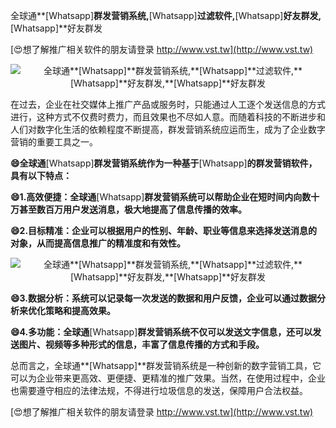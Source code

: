 全球通**[Whatsapp]**群发营销系统,**[Whatsapp]**过滤软件,**[Whatsapp]**好友群发,**[Whatsapp]**好友群发

[😍想了解推广相关软件的朋友请登录 http://www.vst.tw](http://www.vst.tw)

 <center><img src="https://vst.tw/MP4/tuiguang/png/0.png" alt="全球通**[Whatsapp]**群发营销系统,**[Whatsapp]**过滤软件,**[Whatsapp]**好友群发,**[Whatsapp]**好友群发"></center>

在过去，企业在社交媒体上推广产品或服务时，只能通过人工逐个发送信息的方式进行，这种方式不仅费时费力，而且效果也不尽如人意。而随着科技的不断进步和人们对数字化生活的依赖程度不断提高，群发营销系统应运而生，成为了企业数字营销的重要工具之一。

**😄全球通**[Whatsapp]**群发营销系统作为一种基于**[Whatsapp]**的群发营销软件，具有以下特点：**

**😄1.高效便捷：全球通**[Whatsapp]**群发营销系统可以帮助企业在短时间内向数十万甚至数百万用户发送消息，极大地提高了信息传播的效率。**

**😄2.目标精准：企业可以根据用户的性别、年龄、职业等信息来选择发送消息的对象，从而提高信息推广的精准度和有效性。**

 <center><img src="https://vst.tw/MP4/tuiguang/png/2.png" alt="全球通**[Whatsapp]**群发营销系统,**[Whatsapp]**过滤软件,**[Whatsapp]**好友群发,**[Whatsapp]**好友群发"></center>

**😄3.数据分析：系统可以记录每一次发送的数据和用户反馈，企业可以通过数据分析来优化策略和提高效果。**

**😄4.多功能：全球通**[Whatsapp]**群发营销系统不仅可以发送文字信息，还可以发送图片、视频等多种形式的信息，丰富了信息传播的方式和手段。**

总而言之，全球通**[Whatsapp]**群发营销系统是一种创新的数字营销工具，它可以为企业带来更高效、更便捷、更精准的推广效果。当然，在使用过程中，企业也需要遵守相应的法律法规，不得进行垃圾信息的发送，保障用户合法权益。

[😍想了解推广相关软件的朋友请登录 http://www.vst.tw](http://www.vst.tw)



